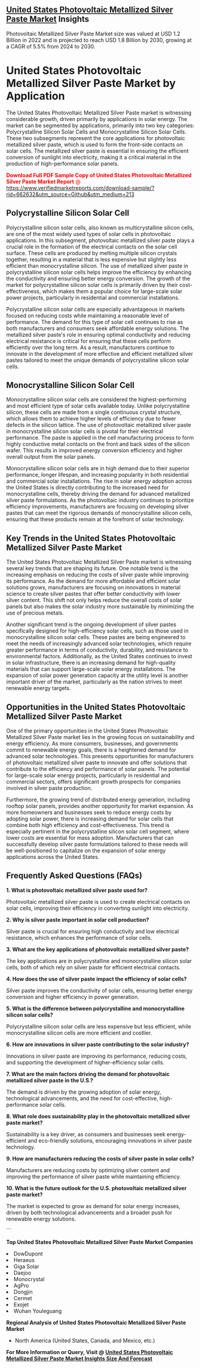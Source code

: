 <h2><a href="https://www.verifiedmarketreports.com/download-sample/?rid=662632&amp;utm_source=Github&amp;utm_medium=213" target="_blank">United States Photovoltaic Metallized Silver Paste Market</a> Insights</h2><p>Photovoltaic Metallized Silver Paste Market size was valued at USD 1.2 Billion in 2022 and is projected to reach USD 1.8 Billion by 2030, growing at a CAGR of 5.5% from 2024 to 2030.</p><p><h1>United States Photovoltaic Metallized Silver Paste Market by Application</h1><p>The United States Photovoltaic Metallized Silver Paste market is witnessing considerable growth, driven primarily by applications in solar energy. The market can be segmented by applications, primarily into two key categories: Polycrystalline Silicon Solar Cells and Monocrystalline Silicon Solar Cells. These two subsegments represent the core applications for photovoltaic metallized silver paste, which is used to form the front-side contacts on solar cells. The metallized silver paste is essential in ensuring the efficient conversion of sunlight into electricity, making it a critical material in the production of high-performance solar panels.</p><p><p><span class=""><span style="color: #ff0000;"><strong>Download Full PDF Sample Copy of United States Photovoltaic Metallized Silver Paste Market Report</strong> @ </span><a href="https://www.verifiedmarketreports.com/download-sample/?rid=662632&amp;utm_source=Github&amp;utm_medium=213" target="_blank">https://www.verifiedmarketreports.com/download-sample/?rid=662632&amp;utm_source=Github&amp;utm_medium=213</a></span></p></p><h2>Polycrystalline Silicon Solar Cell</h2><p>Polycrystalline silicon solar cells, also known as multicrystalline silicon cells, are one of the most widely used types of solar cells in photovoltaic applications. In this subsegment, photovoltaic metallized silver paste plays a crucial role in the formation of the electrical contacts on the solar cell surface. These cells are produced by melting multiple silicon crystals together, resulting in a material that is less expensive but slightly less efficient than monocrystalline silicon. The use of metallized silver paste in polycrystalline silicon solar cells helps improve the efficiency by enhancing the conductivity and ensuring better energy conversion. The growth of the market for polycrystalline silicon solar cells is primarily driven by their cost-effectiveness, which makes them a popular choice for large-scale solar power projects, particularly in residential and commercial installations.</p><p>Polycrystalline silicon solar cells are especially advantageous in markets focused on reducing costs while maintaining a reasonable level of performance. The demand for this type of solar cell continues to rise as both manufacturers and consumers seek affordable energy solutions. The metallized silver paste's role in ensuring optimal conductivity and reducing electrical resistance is critical for ensuring that these cells perform efficiently over the long term. As a result, manufacturers continue to innovate in the development of more effective and efficient metallized silver pastes tailored to meet the unique demands of polycrystalline silicon solar cells.</p><h2>Monocrystalline Silicon Solar Cell</h2><p>Monocrystalline silicon solar cells are considered the highest-performing and most efficient type of solar cells available today. Unlike polycrystalline silicon, these cells are made from a single continuous crystal structure, which allows them to achieve higher levels of efficiency due to fewer defects in the silicon lattice. The use of photovoltaic metallized silver paste in monocrystalline silicon solar cells is pivotal for their electrical performance. The paste is applied in the cell manufacturing process to form highly conductive metal contacts on the front and back sides of the silicon wafer. This results in improved energy conversion efficiency and higher overall output from the solar panels.</p><p>Monocrystalline silicon solar cells are in high demand due to their superior performance, longer lifespan, and increasing popularity in both residential and commercial solar installations. The rise in solar energy adoption across the United States is directly contributing to the increased need for monocrystalline cells, thereby driving the demand for advanced metallized silver paste formulations. As the photovoltaic industry continues to prioritize efficiency improvements, manufacturers are focusing on developing silver pastes that can meet the rigorous demands of monocrystalline silicon cells, ensuring that these products remain at the forefront of solar technology.</p><h2>Key Trends in the United States Photovoltaic Metallized Silver Paste Market</h2><p>The United States Photovoltaic Metallized Silver Paste market is witnessing several key trends that are shaping its future. One notable trend is the increasing emphasis on reducing the costs of silver paste while improving its performance. As the demand for more affordable and efficient solar solutions grows, manufacturers are focusing on innovations in material science to create silver pastes that offer better conductivity with lower silver content. This shift not only helps reduce the overall costs of solar panels but also makes the solar industry more sustainable by minimizing the use of precious metals.</p><p>Another significant trend is the ongoing development of silver pastes specifically designed for high-efficiency solar cells, such as those used in monocrystalline silicon solar cells. These pastes are being engineered to meet the needs of increasingly advanced solar technologies, which require greater performance in terms of conductivity, durability, and resistance to environmental factors. Additionally, as the United States continues to invest in solar infrastructure, there is an increasing demand for high-quality materials that can support large-scale solar energy installations. The expansion of solar power generation capacity at the utility level is another important driver of the market, particularly as the nation strives to meet renewable energy targets.</p><h2>Opportunities in the United States Photovoltaic Metallized Silver Paste Market</h2><p>One of the primary opportunities in the United States Photovoltaic Metallized Silver Paste market lies in the growing focus on sustainability and energy efficiency. As more consumers, businesses, and governments commit to renewable energy goals, there is a heightened demand for advanced solar technologies. This presents opportunities for manufacturers of photovoltaic metallized silver paste to innovate and offer solutions that contribute to the efficiency and performance of solar panels. The potential for large-scale solar energy projects, particularly in residential and commercial sectors, offers significant growth prospects for companies involved in silver paste production.</p><p>Furthermore, the growing trend of distributed energy generation, including rooftop solar panels, provides another opportunity for market expansion. As more homeowners and businesses seek to reduce energy costs by adopting solar power, there is increasing demand for solar cells that combine both high efficiency and cost-effectiveness. This trend is especially pertinent in the polycrystalline silicon solar cell segment, where lower costs are essential for mass adoption. Manufacturers that can successfully develop silver paste formulations tailored to these needs will be well-positioned to capitalize on the expansion of solar energy applications across the United States.</p><h2>Frequently Asked Questions (FAQs)</h2><p><strong>1. What is photovoltaic metallized silver paste used for?</strong></p><p>Photovoltaic metallized silver paste is used to create electrical contacts on solar cells, improving their efficiency in converting sunlight into electricity.</p><p><strong>2. Why is silver paste important in solar cell production?</strong></p><p>Silver paste is crucial for ensuring high conductivity and low electrical resistance, which enhances the performance of solar cells.</p><p><strong>3. What are the key applications of photovoltaic metallized silver paste?</strong></p><p>The key applications are in polycrystalline and monocrystalline silicon solar cells, both of which rely on silver paste for efficient electrical contacts.</p><p><strong>4. How does the use of silver paste impact the efficiency of solar cells?</strong></p><p>Silver paste improves the conductivity of solar cells, ensuring better energy conversion and higher efficiency in power generation.</p><p><strong>5. What is the difference between polycrystalline and monocrystalline silicon solar cells?</strong></p><p>Polycrystalline silicon solar cells are less expensive but less efficient, while monocrystalline silicon cells are more efficient and costlier.</p><p><strong>6. How are innovations in silver paste contributing to the solar industry?</strong></p><p>Innovations in silver paste are improving its performance, reducing costs, and supporting the development of higher-efficiency solar cells.</p><p><strong>7. What are the main factors driving the demand for photovoltaic metallized silver paste in the U.S.?</strong></p><p>The demand is driven by the growing adoption of solar energy, technological advancements, and the need for cost-effective, high-performance solar cells.</p><p><strong>8. What role does sustainability play in the photovoltaic metallized silver paste market?</strong></p><p>Sustainability is a key driver, as consumers and businesses seek energy-efficient and eco-friendly solutions, encouraging innovations in silver paste technology.</p><p><strong>9. How are manufacturers reducing the costs of silver paste in solar cells?</strong></p><p>Manufacturers are reducing costs by optimizing silver content and improving the performance of silver paste while maintaining efficiency.</p><p><strong>10. What is the future outlook for the U.S. photovoltaic metallized silver paste market?</strong></p><p>The market is expected to grow as demand for solar energy increases, driven by both technological advancements and a broader push for renewable energy solutions.</p>```</p><p><strong>Top United States Photovoltaic Metallized Silver Paste Market Companies</strong></p><div data-test-id=""><p><li>DowDupont</li><li> Heraeus</li><li> Giga Solar</li><li> Daejoo</li><li> Monocrystal</li><li> AgPro</li><li> Dongjin</li><li> Cermet</li><li> Exojet</li><li> Wuhan Youleguang</li></p><div><strong>Regional Analysis of&nbsp;United States Photovoltaic Metallized Silver Paste Market</strong></div><ul><li dir="ltr"><p dir="ltr">North America&nbsp;(United States, Canada, and Mexico, etc.)</p></li></ul><p><strong>For More Information or Query, Visit @&nbsp;</strong><strong><a href="https://www.verifiedmarketreports.com/product/photovoltaic-metallized-silver-paste-market/?utm_source=Github&amp;utm_medium=213" target="_blank">United States Photovoltaic Metallized Silver Paste Market Insights Size And Forecast</a></strong></p></div>
